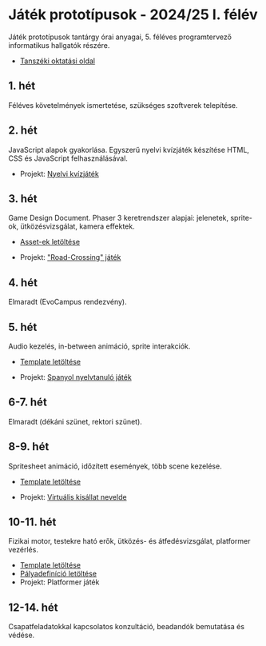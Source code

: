 # Játék prototípusok - 2024/25 I. félév
Játék prototípusok tantárgy órai anyagai, 5. féléves programtervező informatikus hallgatók részére. 

- [Tanszéki oktatási oldal](https://edu.iit.uni-miskolc.hu/tanszek:oktatas:jatek_prototipusok:jatek_prototipusok)

## 1. hét
Féléves követelmények ismertetése, szükséges szoftverek telepítése.

## 2. hét
JavaScript alapok gyakorlása. Egyszerű nyelvi kvízjáték készítése HTML, CSS és JavaScript felhasználásával. 

- Projekt: [Nyelvi kvízjáték](https://github.com/aron123/jatek-prototipusok-2024/blob/main/language-quiz/)

## 3. hét
Game Design Document. Phaser 3 keretrendszer alapjai: jelenetek, sprite-ok, ütközésvizsgálat, kamera effektek.

* [Asset-ek letöltése](https://github.com/aron123/jatek-prototipusok-2024/raw/main/road-crossing-assets.zip)

- Projekt: ["Road-Crossing" játék](https://github.com/aron123/jatek-prototipusok-2024/blob/main/road-crossing/)

## 4. hét
Elmaradt (EvoCampus rendezvény).

## 5. hét
Audio kezelés, in-between animáció, sprite interakciók.

* [Template letöltése](https://github.com/aron123/jatek-prototipusok-2024/raw/main/spanish-learning-game-template.zip)
- Projekt: [Spanyol nyelvtanuló játék](https://github.com/aron123/jatek-prototipusok-2024/blob/main/spanish-learning-game/)

## 6-7. hét
Elmaradt (dékáni szünet, rektori szünet).

## 8-9. hét
Spritesheet animáció, időzített események, több scene kezelése.

* [Template letöltése](https://github.com/aron123/jatek-prototipusok-2024/raw/main/virtual-pet-game-template.zip)

- Projekt: [Virtuális kisállat nevelde](https://github.com/aron123/jatek-prototipusok-2024/blob/main/virtual-pet-game/)

## 10-11. hét
Fizikai motor, testekre ható erők, ütközés- és átfedésvizsgálat, platformer vezérlés.

- [Template letöltése](https://github.com/aron123/jatek-prototipusok-2024/raw/main/platformer-game-template.zip)
- [Pályadefiníció letöltése](https://raw.githubusercontent.com/aron123/jatek-prototipusok-2024/main/platformer-game-lvl-data.json)
- Projekt: Platformer játék

## 12-14. hét
Csapatfeladatokkal kapcsolatos konzultáció, beadandók bemutatása és védése.